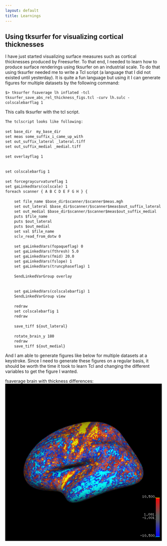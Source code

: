 ```yaml
---
layout: default
title: Learnings
---
```

## Using tksurfer for visualizing cortical thicknesses 
I have just started visualizing surface measures such as cortical thicknesses produced by Freesurfer.
To that end, I needed to learn how to produce surface renderings using tksurfer on an industrial scale.
To do that using tksurfer needed me to write a Tcl script (a language that I did not existed until yesterday).
It is quite a fun language but using it I can generate figures for multiple datasets by the following command:

```
$> tksurfer fsaverage lh inflated -tcl tksurfer_save_abs_rel_thickness_figs.tcl -curv lh.sulc -colscalebarflag 1
```
This calls tksurfer with the tcl script.

```
The tclscript looks like following:

set base_dir  my_base_dir
set meas some_suffix_i_came_up_with
set out_suffix_lateral _lateral.tiff
set out_suffix_medial _medial.tiff

set overlayflag 1


set colscalebarfig 1

set forcegraycurvatureflag 1
set gaLinkedVars(colscale) 1
foreach scanner { A B C D E F G H } {

	set file_name $base_dir$scanner/$scanner$meas.mgh
	set out_lateral $base_dir$scanner/$scanner$meas$out_suffix_lateral
	set out_medial $base_dir$scanner/$scanner$meas$out_suffix_medial
	puts $file_name
	puts $out_lateral
	puts $out_medial
	set val $file_name
	sclv_read_from_dotw 0

	set gaLinkedVars(fopaqueflag) 0
	set gaLinkedVars(fthresh) 5.0
	set gaLinkedVars(fmid) 20.0
	set gaLinkedVars(fslope) 1
	set gaLinkedVars(truncphaseflag) 1

	SendLinkedVarGroup overlay


	set gaLinkedVars(colscalebarfig) 1
	SendLinkedVarGroup view

	redraw
	set colscalebarfig 1
	redraw

	save_tiff ${out_lateral}
	
	rotate_brain_y 180
	redraw
	save_tiff ${out_medial}
```

And I am able to generate figures like below for multiple datasets at a keystroke.
Since I need to generate these figures on a regular basis, it should be worth the 
time it took to learn Tcl and changing the different variables to get the figure
I wanted.

fsaverage brain with thickness differences:
![alt text](/images/fsaverage_surf.jpg "fsaverage thickness")


